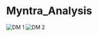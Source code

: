 # Myntra_Analysis
![DM 1](https://github.com/Sans9211/Myntra_Analysis/assets/104644783/df567887-87e0-4d5d-b50d-900ac8cb8af1)
![DM 2](https://github.com/Sans9211/Myntra_Analysis/assets/104644783/394e61b2-62eb-43b7-a926-ccf861bd7929)

